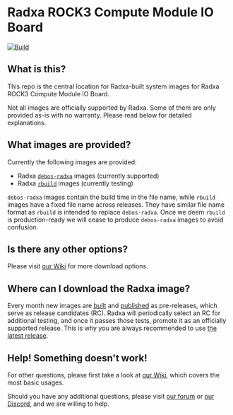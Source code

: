 # Radxa ROCK3 Compute Module IO Board
[![Build](https://github.com/radxa-build/radxa-cm3-io/workflows/Build/badge.svg)](https://github.com/radxa-build/radxa-cm3-io/actions/workflows/build.yml)

## What is this?

This repo is the central location for Radxa-built system images for Radxa ROCK3 Compute Module IO Board.

Not all images are officially supported by Radxa. Some of them are only provided as-is with no warranty. Please read below for detailed explanations.

## What images are provided?

Currently the following images are provided:
* Radxa [`debos-radxa`](https://github.com/radxa/debos-radxa) images (currently supported)
* Radxa [`rbuild`](https://github.com/radxa-repo/rbuild) images (currently testing)

`debos-radxa` images contain the build time in the file name, while `rbuild` images have a fixed file name across releases. They have similar file name format as `rbuild` is intended to replace `debos-radxa`. Once we deem `rbuild` is production-ready we will cease to produce `debos-radxa` images to avoid confusion.

## Is there any other options?

Please visit [our Wiki](https://wiki.radxa.com/Rock3/downloads) for more download options.

## Where can I download the Radxa image?

Every month new images are [built](https://github.com/radxa-build/radxa-cm3-io/actions/workflows/build.yml) and [published](https://github.com/radxa-build/radxa-cm3-io/releases) as pre-releases, which serve as release candidates (RC). Radxa will periodically select an RC for additional testing, and once it passes those tests, promote it as an officially supported release. This is why you are always recommended to use [the latest release](https://github.com/radxa-build/radxa-cm3-io/releases/latest).

## Help! Something doesn't work!

For other questions, please first take a look at [our Wiki](https://wiki.radxa.com/Home), which covers the most basic usages.

Should you have any additional questions, please visit [our forum](https://rock.sh/go) or [our Discord](https://rock.sh/go), and we are willing to help.
